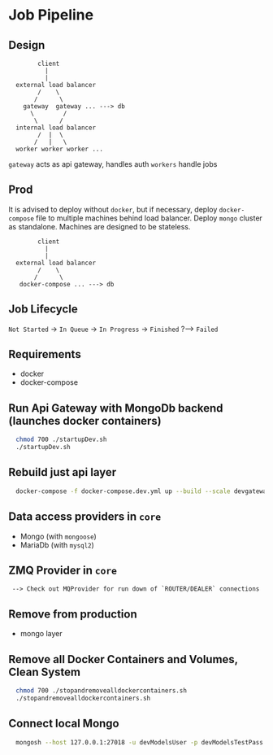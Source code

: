 # Job Pipeline

## Design

``` 
        client
          |
          |
  external load balancer
        /    \
       /      \
    gateway  gateway ... ---> db
      \        / 
       \      /
  internal load balancer
        /  |  \
       /   |   \
  worker worker worker ...
```    

`gateway` acts as api gateway, handles auth
`workers` handle jobs

## Prod

It is advised to deploy without `docker`, but if necessary, deploy `docker-compose` file to multiple machines behind load balancer. Deploy `mongo` cluster as standalone. Machines are designed to be stateless.

``` 
        client
          |
          |
  external load balancer
        /    \
       /      \
   docker-compose ... ---> db
```    

## Job Lifecycle

`Not Started` -> `In Queue` -> `In Progress` -> `Finished`
    ?--> `Failed`

## Requirements 
  - docker 
  - docker-compose

## Run Api Gateway with MongoDb backend (launches docker containers)

```bash
  chmod 700 ./startupDev.sh
  ./startupDev.sh
```

## Rebuild just api layer

```bash
  docker-compose -f docker-compose.dev.yml up --build --scale devgateway=2 --scale devworker=3
```

## Data access providers in `core`

  - Mongo (with `mongoose`)
  - MariaDb (with `mysql2`)

## ZMQ Provider in `core`
```
 --> Check out MQProvider for run down of `ROUTER/DEALER` connections
```

## Remove from production
  - mongo layer

## Remove all Docker Containers and Volumes, Clean System

```bash
  chmod 700 ./stopandremovealldockercontainers.sh
  ./stopandremovealldockercontainers.sh
```

## Connect local Mongo

```bash
  mongosh --host 127.0.0.1:27018 -u devModelsUser -p devModelsTestPass devModels
```